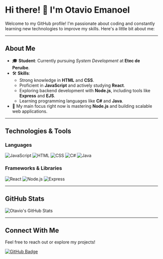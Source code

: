 # Hi there! 👋 I'm Otavio Emanoel

Welcome to my GitHub profile! I'm passionate about coding and constantly learning new technologies to improve my skills. Here's a little bit about me:

---

## About Me

- 🎓 **Student**: Currently pursuing *System Development* at **Etec de Peruíbe**.
- 🛠️ **Skills**: 
  - Strong knowledge in **HTML** and **CSS**.
  - Proficient in **JavaScript** and actively studying **React**.
  - Exploring backend development with **Node.js**, including tools like **Express** and **EJS**.
  - Learning programming languages like **C#** and **Java**.
- 🌟 My main focus right now is mastering **Node.js** and building scalable web applications.

---

## Technologies & Tools

### Languages
![JavaScript](https://img.shields.io/badge/-JavaScript-F7DF1E?style=flat-square&logo=javascript&logoColor=black)
![HTML](https://img.shields.io/badge/-HTML5-E34F26?style=flat-square&logo=html5&logoColor=white)
![CSS](https://img.shields.io/badge/-CSS3-1572B6?style=flat-square&logo=css3&logoColor=white)
![C#](https://img.shields.io/badge/-C%23-239120?style=flat-square&logo=c-sharp&logoColor=white)
![Java](https://img.shields.io/badge/-Java-007396?style=flat-square&logo=java&logoColor=white)

### Frameworks & Libraries
![React](https://img.shields.io/badge/-React-61DAFB?style=flat-square&logo=react&logoColor=black)
![Node.js](https://img.shields.io/badge/-Node.js-339933?style=flat-square&logo=node.js&logoColor=white)
![Express](https://img.shields.io/badge/-Express-000000?style=flat-square&logo=express&logoColor=white)

---

## GitHub Stats

![Otavio's GitHub Stats](https://github-readme-stats.vercel.app/api?username=Otavio-Emanoel&show_icons=true&theme=radical)

---

## Connect With Me

Feel free to reach out or explore my projects!

[![GitHub Badge](https://img.shields.io/badge/-GitHub-181717?style=flat-square&logo=github)](https://github.com/Otavio-Emanoel)
